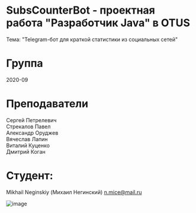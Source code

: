 # SubsCounterBot - проектная работа "Разработчик Java" в OTUS

Тема: "Telegram-бот для краткой статистики из социальных сетей"

# Группа 
2020-09

# Преподаватели
Сергей Петрелевич<br>
Стрекалов Павел<br>
Александр Оруджев<br>
Вячеслав Лапин<br>
Виталий Куценко<br>
Дмитрий Коган

# Студент:
Mikhail Neginskiy (Михаил Негинский) 
n.mice@mail.ru

![image](https://user-images.githubusercontent.com/39015134/117063957-37ba7700-ad2e-11eb-9c4b-be773c48ecd0.png)
